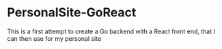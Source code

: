 # PersonalSite-GoReact
 
This is a first attempt to create a Go backend with a React front end, that I can then use for my personal site